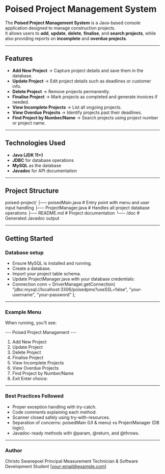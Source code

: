 # Poised Project Management System

The **Poised Project Management System** is a Java-based console application designed to manage construction projects.  
It allows users to **add**, **update**, **delete**, **finalise**, and **search projects**, while also providing reports on **incomplete** and **overdue projects**.  

---

## Features

- **Add New Project** → Capture project details and save them in the database.  
- **Update Project** → Edit project details such as deadlines or customer info.  
- **Delete Project** → Remove projects permanently.  
- **Finalise Project** → Mark projects as completed and generate invoices if needed.  
- **View Incomplete Projects** → List all ongoing projects.  
- **View Overdue Projects** → Identify projects past their deadlines.  
- **Find Project by Number/Name** → Search projects using project number or project name.  

---

## Technologies Used

- **Java (JDK 11+)**
- **JDBC** for database operations
- **MySQL** as the database
- **Javadoc** for API documentation

---

## Project Structure

poised-project/
├── poisedMain.java # Entry point with menu and user input handling
├── ProjectManager.java # Handles all project database operations
├── README.md # Project documentation
└── /doc # Generated Javadoc output

---

## Getting Started

### Database setup

- Ensure MySQL is installed and running.
- Create a database.
- Import your project table schema.
- Update ProjectManager.java with your database credentials:
- Connection conn = DriverManager.getConnection(
    "jdbc:mysql://localhost:3306/poisedpms?useSSL=false",
    "your-username",
    "your-password"
);

---

### Example Menu
When running, you’ll see:

--- Poised Project Management ---
1. Add New Project
2. Update Project
3. Delete Project
4. Finalise Project
5. View Incomplete Projects
6. View Overdue Projects
7. Find Project by Number/Name
8. Exit
Enter choice:

---

### Best Practices Followed
- Proper exception handling with try-catch.
- Code comments explaining each method.
- Scanner closed safely using try-with-resources.
- Separation of concerns: poisedMain (UI & menu) vs ProjectManager (DB logic).
- Javadoc-ready methods with @param, @return, and @throws.

---

### Author
Christo Swanepoel
Principal Measurement Technician & Software Development Student
[your-email@example.com]